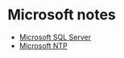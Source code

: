 # Microsoft notes

- [Microsoft SQL Server](./sql_server/README.md)
- [Microsoft NTP](./ntp/README.md)

